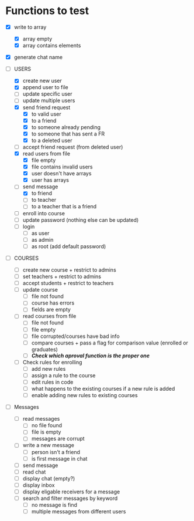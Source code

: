 # Functions to test

  - [x] write to array
    - [x] array empty
    - [x] array contains elements
  
  - [x] generate chat name


- [ ] USERS
  - [x] create new user
  - [x] append user to file
  - [ ] update specific user
  - [ ] update multiple users
  - [x] send friend request
    - [x]  to valid user
    - [x]  to a friend
    - [x]  to someone already pending
    - [x]  to someone that has sent a FR
    - [x]  to a deleted user
  - [ ] accept friend request (from deleted user) 
  - [x] read users from file
    - [x] file empty
    - [x] file contains invalid users
    - [x] user doesn't have arrays
    - [x] user has arrays
  - [ ] send message
    - [x] to friend 
    - [ ] to teacher
    - [ ] to a teacher that is a friend
  - [ ] enroll into course
  - [ ] update password (nothing else can be updated)
  - [ ] login 
    - [ ] as user
    - [ ] as admin
    - [ ] as root (add default password)
  
- [ ] COURSES
  - [ ] create new course + restrict to admins
  - [ ] set teachers +  restrict to admins
  - [ ] accept students + restrict to teachers
  - [ ] update course
    - [ ] file not found
    - [ ] course has errors
    - [ ] fields are empty
  - [ ] read courses from file
    - [ ] file not found
    - [ ] file empty
    - [ ] file corrupted/courses have bad info
    - [ ] compare courses +  pass a flag for comparison value (enrolled or graduates)
    - [ ] ***Check which aproval function is the proper one***
  - [ ] Check rules for enrolling
    - [ ] add new rules 
    - [ ] assign a rule to the course
    - [ ] edit rules in code
    - [ ] what happens to the existing courses if a new rule is added
    - [ ] enable adding new rules to existing courses

- [ ] Messages
  - [ ] read messages
    - [ ]  no file found 
    - [ ]  file is empty
    - [ ]  messages are corrupt
  - [ ] write a new message 
    - [ ] person isn't a friend 
    - [ ] is first message in chat
  - [ ] send message
  - [ ] read chat
  - [ ] display chat (empty?)
  - [ ] display inbox
  - [ ] display eligable receivers for a message
  - [ ] search and filter messages by keyword
    - [ ] no message is find
    - [ ] multiple messages from different users   